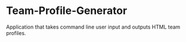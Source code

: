 # Team-Profile-Generator
Application that takes command line user input and outputs HTML team profiles.
